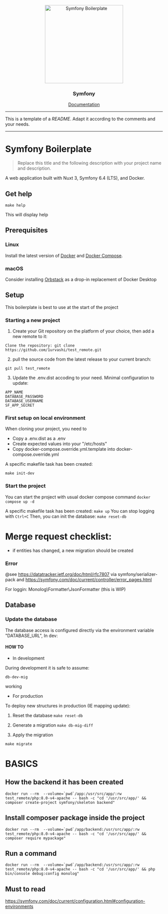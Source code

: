 <p align="center">
    <img src="https://media.githubusercontent.com/media/thecodingmachine/symfony-boilerplate/v2/docs/logo_boilerplate.svg" alt="Symfony Boilerplate" width="250" height="250" />
</p>
<h3 align="center">Symfony</h3>
<p align="center"><a href="https://github.com/1urvashi/test_remote">Documentation</a></p>


---

This is a template of a *README*. Adapt it according to the comments and your needs.

---

# Symfony Boilerplate

> Replace this title and the following description with your project name and description.

A web application built with Nuxt 3, Symfony 6.4 (LTS), and Docker.

## Get help

```
make help
```
This will display help

## Prerequisites

### Linux

Install the latest version of [Docker](https://docs.docker.com/install/) and
[Docker Compose](https://docs.docker.com/compose/install/).

### macOS

Consider installing [Orbstack](https://orbstack.dev/) as a drop-in replacement of Docker Desktop

## Setup

This boilerplate is best to use at the start of the project

### Starting a new project

1. Create your Git repository on the platform of your choice, then add a new remote to it:

```
Clone the repository: git clone https://github.com/1urvashi/test_remote.git
```

2. pull the source code from the latest release to your current branch:

```
git pull test_remote
```

3. Update the .env.dist accoding to your need. Minimal configuration to update:

```
APP_NAME
DATABASE_PASSWORD
DATABASE_USERNAME
SF_APP_SECRET
```

### First setup on local environment

When cloning your project, you need to 

- Copy a .env.dist as a .env
- Create expected values into your "/etc/hosts"
- Copy docker-compose.override.yml.template into docker-compose.override.yml

A specific makefile task has been created:

```
make init-dev
```

### Start the project

You can start the project with usual docker compose command `docker compose up -d`


A specific makefile task has been created: `make up`
You can stop logging with `Ctrl+C`
Then, you can init the database: `make reset-db`


# Merge request checklist:

- if entities has changed, a new migration should be created

### Error

@see https://datatracker.ietf.org/doc/html/rfc7807 via  symfony/serializer-pack and https://symfony.com/doc/current/controller/error_pages.html

For loggin:  Monolog\Formatter\JsonFormatter (this is WIP)
## Database

### Update the database
The database access is configured directly via the environment variable "DATABASE_URL", In dev:

#### HOW TO

- In development

During development it is safe to assume:

```
db-dev-mig
```

working

- For production

To deploy new structures in production (IE mapping update):
1. Reset the database `make reset-db`
2. Generate a migration `make db-mig-diff`

3. Apply the migration

```
make migrate
```

# BASICS

## How the backend it has been created
```
docker run --rm  --volume=`pwd`/app:/usr/src/app/:rw test_remote/php:8.0-v4-apache -- bash -c "cd '/usr/src/app/' && composer create-project symfony/skeleton backend"
```

## Install composer package inside the project
```
docker run --rm  --volume=`pwd`/app/backend:/usr/src/app/:rw test_remote/php:8.0-v4-apache -- bash -c "cd '/usr/src/app/' && composer require mypackage"
```

## Run a command
```
docker run --rm  --volume=`pwd`/app/backend:/usr/src/app/:rw test_remote/php:8.0-v4-apache -- bash -c "cd '/usr/src/app/' && php bin/console debug:config monolog"
```

## Must to read

https://symfony.com/doc/current/configuration.html#configuration-environments

